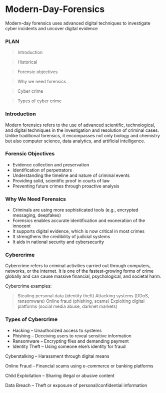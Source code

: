 # Modern-Day-Forensics
Modern-day forensics uses advanced digital techniques to investigate cyber incidents and uncover digital evidence
### PLAN
> Introduction

> Historical

> Forensic objectives

> Why we need forensics

> Cyber crime

> Types of cyber crime

### Introduction
Modern forensics refers to the use of advanced scientific, technological, and digital techniques in the investigation and resolution of criminal cases. Unlike traditional forensics, it encompasses not only biology and chemistry but also computer science, data analytics, and artificial intelligence.

### Forensic Objectives
 * Evidence collection and preservation
 * Identification of perpetrators
 * Understanding the timeline and nature of criminal events
 * Providing solid, scientific proof in courts of law
 * Preventing future crimes through proactive analysis

### Why We Need Forensics
 * Criminals are using more sophisticated tools (e.g., encrypted messaging, deepfakes)
 * Forensics enables accurate identification and exoneration of the innocent
 * It supports digital evidence, which is now critical in most crimes
 * It strengthens the credibility of judicial systems
 * It aids in national security and cybersecurity

### Cybercrime
 Cybercrime refers to criminal activities carried out through computers, networks, or the internet. It is one of the fastest-growing forms of crime globally and can cause massive financial, psychological, and societal harm.

Cybercrime examples:
> Stealing personal data (identity theft)
> Attacking systems (DDoS, ransomware)
> Online fraud (phishing, scams)
> Exploiting digital platforms (social media abuse, darknet markets)

### Types of Cybercrime

* Hacking – Unauthorized access to systems
* Phishing – Deceiving users to reveal sensitive information
* Ransomware – Encrypting files and demanding payment
* Identity Theft – Using someone else’s identity for fraud

Cyberstalking – Harassment through digital means

Online Fraud – Financial scams using e-commerce or banking platforms

Child Exploitation – Sharing illegal or abusive content

Data Breach – Theft or exposure of personal/confidential information



